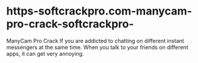 # https-softcrackpro.com-manycam-pro-crack-softcrackpro-
ManyCam Pro Crack  If you are addicted to chatting on different instant messengers at the same time. When you talk to your friends on different apps, it can get very annoying. 
